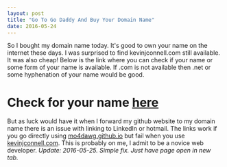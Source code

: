 ```yaml
---
layout: post
title: "Go To Go Daddy And Buy Your Domain Name"
date: 2016-05-24
---
```


So I bought my domain name today.  It's good to own your name on the internet these days.  I was surprised to find kevinjconnell.com still available.  It was also cheap!  Below is the link where you can check if your name or some form of your name is available.  If .com is not available then .net or some hyphenation of your name would be good.

# Check for your name [here](https://www.godaddy.com/offers/default.aspx?isc=cjc99com&tmskey=1dom_03&cvosrc=affiliate.cj.7790004)

But as luck would have it when I forward my github website to my domain name there is an issue with linking to LinkedIn or hotmail.  The links work if you go directly using [mo4dawg.github.io](http://mo4dawg.github.io) but fail when you use [kevinjconnell.com](http://www.kevinjconnell.com).  This is probably on me, I admit to be a novice web developer. *Update: 2016-05-25.  Simple fix.  Just have page open in new tab.*
